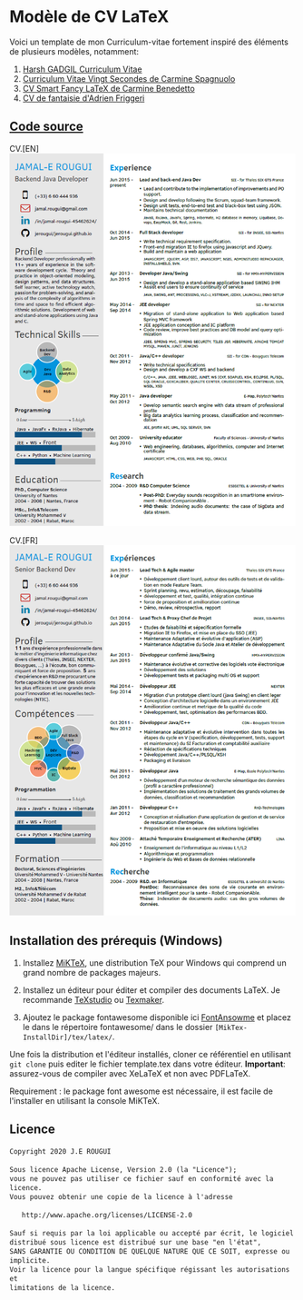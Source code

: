 # Modèle de CV LaTeX

Voici un template de mon Curriculum-vitae fortement inspiré des éléments de plusieurs modèles, notamment:

1. [Harsh GADGIL Curriculum Vitae](https://github.com/opensorceror/Data-Engineer-Resume-LaTeX)
2. [Curriculum Vitae Vingt Secondes de Carmine Spagnuolo](https://github.com/spagnuolocarmine/TwentySecondsCurriculumVitae-LaTex)
3. [CV Smart Fancy LaTeX de Carmine Benedetto](https://github.com/neoben/smart-fancy-latex-cv)
4. [CV de fantaisie d'Adrien Friggeri](https://www.sharelatex.com/templates/52fb8c1f33621a613683ecad)

## [Code source](https://github.com/jerougui/jerougui.github.io)


CV.[EN]
![Capture d'écran du CV](screen_EN.png)

CV.[FR]
![Capture d'écran du CV](screen_FR.png)

## Installation des prérequis (Windows)

1. Installez [MiKTeX](https://miktex.org/howto/install-miktex), une distribution TeX pour Windows qui comprend un grand nombre de packages majeurs.

2. Installez un éditeur pour éditer et compiler des documents LaTeX. Je recommande [TeXstudio](http://www.texstudio.org/) ou [Texmaker](http://www.xm1math.net/texmaker/).

3. Ajoutez le package fontawesome disponible ici [FontAnsowme](http://mirrors.ctan.org/fonts/fontawesome.zip) et placez le dans le répertoire fontawesome/ dans  le dossier `[MikTex-InstallDir]/tex/latex/`.

Une fois la distribution et l'éditeur installés, cloner ce référentiel en utilisant `git clone` puis editer le fichier template.tex dans votre éditeur. **Important**: assurez-vous de compiler avec XeLaTeX et non avec PDFLaTeX.

Requirement : le package font awesome est nécessaire, il est facile de l'installer en utilisant la console MiKTeX. 


## Licence

```
Copyright 2020 J.E ROUGUI

Sous licence Apache License, Version 2.0 (la "Licence");
vous ne pouvez pas utiliser ce fichier sauf en conformité avec la licence.
Vous pouvez obtenir une copie de la licence à l'adresse

   http://www.apache.org/licenses/LICENSE-2.0

Sauf si requis par la loi applicable ou accepté par écrit, le logiciel
distribué sous licence est distribué sur une base "en l'état",
SANS GARANTIE OU CONDITION DE QUELQUE NATURE QUE CE SOIT, expresse ou implicite.
Voir la licence pour la langue spécifique régissant les autorisations et
limitations de la licence.
```